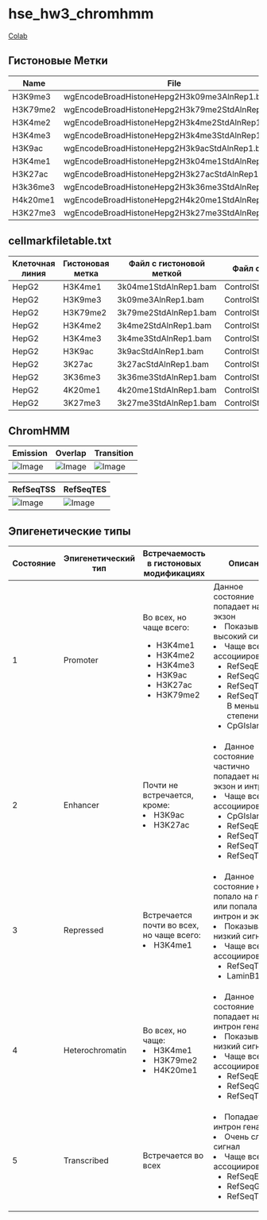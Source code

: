 # hse_hw3_chromhmm

[Colab](https://colab.research.google.com/drive/14lLGyJpovSOoYkFBMV3M3Pd_ijoLotTA?usp=sharing)

## Гистоновые Метки
Name | File
--- | ---
H3K9me3 | wgEncodeBroadHistoneHepg2H3k09me3AlnRep1.bam
H3K79me2 | wgEncodeBroadHistoneHepg2H3k79me2StdAlnRep1.bam
H3K4me2 | wgEncodeBroadHistoneHepg2H3k4me2StdAlnRep1.bam
H3K4me3 | wgEncodeBroadHistoneHepg2H3k4me3StdAlnRep1.bam
H3K9ac | wgEncodeBroadHistoneHepg2H3k9acStdAlnRep1.bam
H3K4me1 | wgEncodeBroadHistoneHepg2H3k04me1StdAlnRep1.bam
H3K27ac | wgEncodeBroadHistoneHepg2H3k27acStdAlnRep1.bam
H3k36me3 | wgEncodeBroadHistoneHepg2H3k36me3StdAlnRep1.bam
H4k20me1 | wgEncodeBroadHistoneHepg2H4k20me1StdAlnRep1.bam
H3K27me3 | wgEncodeBroadHistoneHepg2H3k27me3StdAlnRep1.bam


## cellmarkfiletable.txt
Клеточная линия | Гистоновая метка | Файл с гистоновой меткой | Файл с контролем
--- | --- | --- | ---
HepG2 |	H3K4me1 | 3k04me1StdAlnRep1.bam | ControlStdAlnRep1.bam
HepG2 |	H3K9me3	| 3k09me3AlnRep1.bam | ControlStdAlnRep1.bam
HepG2	| H3K79me2 | 3k79me2StdAlnRep1.bam | ControlStdAlnRep1.bam
HepG2	| H3K4me2	| 3k4me2StdAlnRep1.bam | ControlStdAlnRep1.bam
HepG2	| H3K4me3	| 3k4me3StdAlnRep1.bam | ControlStdAlnRep1.bam
HepG2	| H3K9ac | 3k9acStdAlnRep1.bam | ControlStdAlnRep1.bam
HepG2	| 3K27ac | 3k27acStdAlnRep1.bam | ControlStdAlnRep1.bam
HepG2	| 3K36me3 | 3k36me3StdAlnRep1.bam | ControlStdAlnRep1.bam
HepG2	| 4K20me1	| 4k20me1StdAlnRep1.bam | ControlStdAlnRep1.bam
HepG2	| 3K27me3	| 3k27me3StdAlnRep1.bam | ControlStdAlnRep1.bam


## ChromHMM
Emission | Overlap | Transition 
 --- | --- | ---
![Image](https://user-images.githubusercontent.com/104971016/230200728-7b990d57-fa2e-4757-bf52-9eda84f84919.png) | ![Image](https://user-images.githubusercontent.com/104971016/230200630-f271d923-17a6-4029-b65c-765ad709bf0f.png) | ![Image](https://user-images.githubusercontent.com/104971016/230200072-71382035-4afa-4289-8ed5-71c6852d89eb.png)

RefSeqTSS | RefSeqTES 
 --- | --- 
![Image](https://user-images.githubusercontent.com/104971016/230200369-11488045-351a-41c6-bc20-d81dbc8777f1.png) | ![Image](https://user-images.githubusercontent.com/104971016/230200504-c93cf944-721a-4e43-942b-69fd509a8270.png)

## Эпигенетические типы
| Состояние | Эпигенетический тип |Встречаемость в гистоновых модификациях| Описание | Изображение из USCC |
|-----------|----------|------|----------|---------------------|
|     1     |  Promoter  |  Во всех, но чаще всего: <ul><li> H3K4me1 <li> H3K4me2 <li> H3K4me3 <li> H3K9ac <li> H3K27ac <li> H3K79me2  |  Данное состояние попадает на экзон <li> Показывает высокий сигнал <li> Чаще всего ассоциировано с <ul><li> RefSeqExon <li> RefSeqGene <li> RefSeqTES <li> RefSeqTSS2kb </li> </li>  В меньшей степени с: <li> CpGIslands |        ![Image](https://user-images.githubusercontent.com/104971016/230207409-f1cf8e8e-09b4-491a-b44b-028926be89ff.png)              |
|     2     |  Enhancer |   Почти не встречается, кроме: <li> H3K9ac  <li> H3K27ac |  <li> Данное состояние частично попадает на экзон и интрон <li> Чаще всего ассоциировано с <ul><li> CpGIslands <li> RefSeqExon <li> RefSeqTES <li> RefSeqTSS <li> RefSeqTSS2kb   |   ![Image](https://user-images.githubusercontent.com/104971016/230207533-07a2b118-fe89-49df-9da5-d704918ffa75.png)        |
|     3     |  Repressed |   Встречается почти во всех, но чаще всего:  <li> H3K4me1  |  <li> Данное состояние нe попало на ген или попала на интрон и экзон <li> Показывает низкий сигнал <li> Чаще всего ассоциировано с  <ul><li> RefSeqTES <li> LaminB1lads   |        ![Image](https://user-images.githubusercontent.com/104971016/230207852-52f4b61e-4369-49e4-baae-4d65cbc9cf2e.png)              |
|     4     |  Heterochromatin  |   Во всех, но чаще: <li> H3K4me1 <li> H3K79me2 <li> H4K20me1  | <li> Данное состояние попадает на интрон гена <li> Показывает низкий сигнал <li> Чаще всего ассоциировано с <ul><li> RefSeqExon <li> RefSeqGene <li> RefSeqTSS |        ![Image](https://user-images.githubusercontent.com/104971016/230208463-e892945d-58b5-4ae2-9fe4-f6d969505ec1.png)              |
|     5     |  Transcribed |  Встречается во всех   |  <li> Попадает в интрон гена <li> Очень слабый сигнал <li> Чаще всего ассоциировано с <ul><li> RefSeqExon <li> RefSeqGene <li> RefSeqTSS  |        ![Image](https://user-images.githubusercontent.com/104971016/230208854-be3e7b41-63c3-4ac0-92eb-3b54899427c5.png)            |
